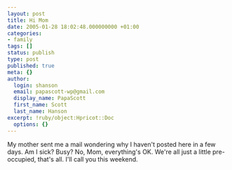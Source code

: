 ```yaml
---
layout: post
title: Hi Mom
date: 2005-01-28 18:02:48.000000000 +01:00
categories:
- family
tags: []
status: publish
type: post
published: true
meta: {}
author:
  login: shanson
  email: papascott-wp@gmail.com
  display_name: PapaScott
  first_name: Scott
  last_name: Hanson
excerpt: !ruby/object:Hpricot::Doc
  options: {}
---
```

<p>My mother sent me a mail wondering why I haven't posted here in a few days. Am I sick? Busy? No, Mom, everything's OK. We're all just a little pre-occupied, that's all. I'll call you this weekend.</p>
